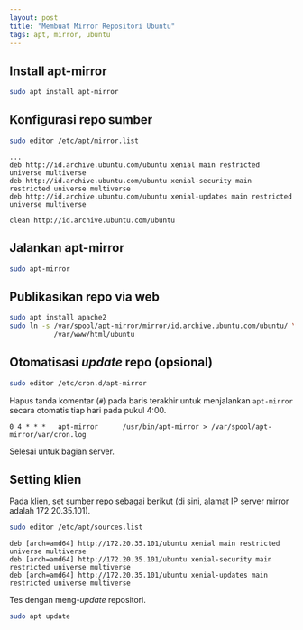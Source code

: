 ```yaml
---
layout: post
title: "Membuat Mirror Repositori Ubuntu"
tags: apt, mirror, ubuntu
---
```


## Install apt-mirror

~~~ sh
sudo apt install apt-mirror
~~~

## Konfigurasi repo sumber

~~~ sh
sudo editor /etc/apt/mirror.list
~~~

~~~
...
deb http://id.archive.ubuntu.com/ubuntu xenial main restricted universe multiverse
deb http://id.archive.ubuntu.com/ubuntu xenial-security main restricted universe multiverse
deb http://id.archive.ubuntu.com/ubuntu xenial-updates main restricted universe multiverse

clean http://id.archive.ubuntu.com/ubuntu
~~~

## Jalankan apt-mirror

~~~ sh
sudo apt-mirror
~~~


## Publikasikan repo via web

~~~ sh
sudo apt install apache2
sudo ln -s /var/spool/apt-mirror/mirror/id.archive.ubuntu.com/ubuntu/ \
           /var/www/html/ubuntu
~~~


## Otomatisasi *update* repo (opsional)

~~~ sh
sudo editor /etc/cron.d/apt-mirror
~~~

Hapus tanda komentar (`#`) pada baris terakhir untuk menjalankan `apt-mirror` secara otomatis tiap hari pada pukul 4:00.

~~~
0 4 * * *   apt-mirror      /usr/bin/apt-mirror > /var/spool/apt-mirror/var/cron.log
~~~

Selesai untuk bagian server.


## Setting klien

Pada klien, set sumber repo sebagai berikut (di sini, alamat IP server mirror adalah 172.20.35.101).

~~~ sh
sudo editor /etc/apt/sources.list
~~~

~~~
deb [arch=amd64] http://172.20.35.101/ubuntu xenial main restricted universe multiverse
deb [arch=amd64] http://172.20.35.101/ubuntu xenial-security main restricted universe multiverse
deb [arch=amd64] http://172.20.35.101/ubuntu xenial-updates main restricted universe multiverse
~~~

Tes dengan meng-*update* repositori.

~~~ sh
sudo apt update
~~~
